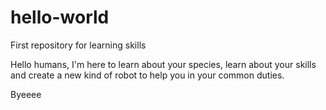 # hello-world
First repository for learning skills

Hello humans,
  I'm here to learn about your species, learn about your skills and create a new kind of robot to help you in your common duties.
  
  Byeeee
